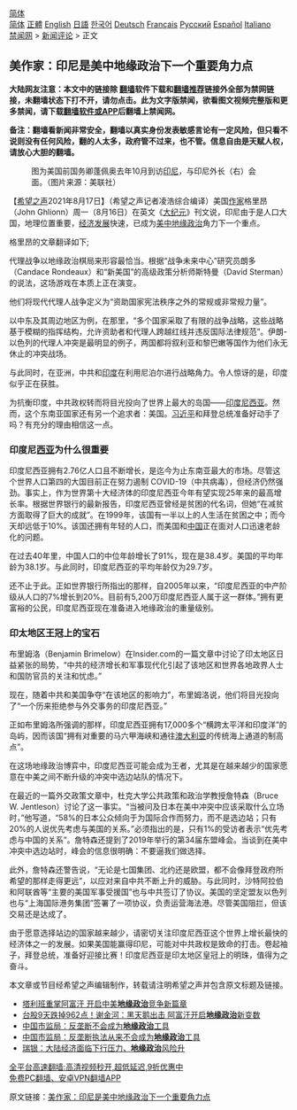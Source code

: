  <!-- 面包屑导航 --> <div class="breadcrumb"><!-- GTranslate: https://gtranslate.io/ -->  <div class="switcher notranslate">  <div class="selected">  <a href="#" onclick="return false;"> 简体</a>  </div>  <div class="option">  <a href="https://www.bannedbook.org" onclick="doGTranslate('zh-CN|zh-CN');jQuery('div.switcher div.selected a').html(jQuery(this).html());return false;" title="简体中文" class="nturl selected"> 简体</a>  <a href="https://www.bannedbook.org/zh-tw/" onclick="doGTranslate('zh-CN|zh-TW');jQuery('div.switcher div.selected a').html(jQuery(this).html());return false;" title="繁體中文" class="nturl"> 正體</a>  <a href="https://www.bannedbook.org/en/" onclick="doGTranslate('zh-CN|en');jQuery('div.switcher div.selected a').html(jQuery(this).html());return false;" title="English" class="nturl"> English</a>  <a href="https://www.bannedbook.org/ja/" onclick="doGTranslate('zh-CN|ja');jQuery('div.switcher div.selected a').html(jQuery(this).html());return false;" title="日本語" class="nturl"> 日語</a>  <a href="https://www.bannedbook.org/ko/" onclick="doGTranslate('zh-CN|ko');jQuery('div.switcher div.selected a').html(jQuery(this).html());return false;" title="한국어" class="nturl"> 한국어</a>  <a href="https://www.bannedbook.org/de/" onclick="doGTranslate('zh-CN|de');jQuery('div.switcher div.selected a').html(jQuery(this).html());return false;" title="Deutsch" class="nturl"> Deutsch</a>  <a href="https://www.bannedbook.org/fr/" onclick="doGTranslate('zh-CN|fr');jQuery('div.switcher div.selected a').html(jQuery(this).html());return false;" title="Français" class="nturl"> Français</a>  <a href="https://www.bannedbook.org/ru/" onclick="doGTranslate('zh-CN|ru');jQuery('div.switcher div.selected a').html(jQuery(this).html());return false;" title="Русский" class="nturl"> Русский</a>  <a href="https://www.bannedbook.org/es/" onclick="doGTranslate('zh-CN|es');jQuery('div.switcher div.selected a').html(jQuery(this).html());return false;" title="Español" class="nturl"> Español</a>  <a href="https://www.bannedbook.org/it/" onclick="doGTranslate('zh-CN|it');jQuery('div.switcher div.selected a').html(jQuery(this).html());return false;" title="Italiano" class="nturl"> Italiano</a>  </div>  </div>      <div class='breadcrumb-sub'><!-- Breadcrumb NavXT 6.3.0 --> <a href="https://www.bannedbook.org/" class="home">禁闻网</a> &gt; <a href="https://www.bannedbook.org/bnews/comments/" class="category">新闻评论</a> &gt; 正文</div></div><h2>美作家：印尼是美中地缘政治下一个重要角力点</h2> <p class="notice"><b>大陆网友注意：本文中的链接除 <a href="https://github.com/bannedbook/fanqiang" >翻墙</a>软件下载和<a href="https://github.com/killgcd/justmysocks/blob/master/README.md">翻墙推荐</a>链接外全部为禁网链接，未翻墙状态下打不开，请勿点击。此为文字版禁闻，欲看图文视频完整版和更多禁闻，请下载<a href="https://github.com/bannedbook/fanqiang">翻墙软件或APP</a>后翻墙上禁闻网。</p><p>备注：翻墙看新闻非常安全，翻墙以真实身份发表敏感言论有一定风险，但只看不说则没有任何风险，翻的人太多，政府管不过来，也不管。信息自由是天赋人权，请放心大胆的翻墙。</b></p>  <div class="entry"> <figure> <p><figcaption>图为美国前国务卿蓬佩奥去年10月到访<a href="https://www.bannedbook.org/bnews/tag/%e5%8d%b0%e5%b0%bc/" class="st_tag internal_tag" rel="tag" title="标签 印尼 下的日志">印尼</a>，与印尼外长（右）会面。（图片来源：美联社）</figcaption></figure> <p>【<span class='wp_keywordlink_affiliate'><a href="https://www.soundofhope.org" title="希望之声" target="_blank">希望之声</a></span>2021年8月17日】（希望之声记者凌浩综合编译）美国<a href="https://www.bannedbook.org/bnews/tag/%e4%bd%9c%e5%ae%b6/" class="st_tag internal_tag" rel="tag" title="标签 作家 下的日志">作家</a>格里昂（John Ghlionn）周一（8月16日）在英文《<span class='wp_keywordlink_affiliate'><a href="http://www.epochtimes.com/" title="大纪元" target="_blank">大纪元</a></span>》刊文说，印尼由于是人口大国，地理位置重要，<span class='wp_keywordlink'><a href="https://www.bannedbook.org/forum2/topic869.html" title="宪政、法治和经济发展——走向市场经济的制度保障" target="_blank">经济发展</a></span>快速，已成为<a href="https://www.bannedbook.org/bnews/tag/%e7%be%8e%e4%b8%ad/" class="st_tag internal_tag" rel="tag" title="标签 美中 下的日志">美中</a><a href="https://www.bannedbook.org/bnews/tag/%E5%9C%B0%E7%BC%98%E6%94%BF%E6%B2%BB/" class="st_tag internal_tag" rel="tag" title="标签 地缘政治 下的日志">地缘政治</a>角力下一个重点。</p> <p>格里昂的文章翻译如下;</p> <p>代理战争以地缘政治棋局来形容最恰当。根据“战争未来中心”研究员朗多（Candace Rondeaux）和“新美国”的高级政策分析师斯特曼（David Sterman）的说法，这场游戏在本质上正在演变。</p> <p>他们将现代代理人战争定义为“资助国家宪法秩序之外的常规或非常规力量”。</p> <p>以中东及其周边地区为例，在那里，“多个国家采取了有限的战争战略，这些战略基于模糊的指挥结构，允许资助者和代理人跨越红线并违反国际法律规范”。伊朗-以色列的代理人冲突是最明显的例子，两国都将叙利亚和黎巴嫩等国作为他们永无休止的冲突战场。</p>  <p>与此同时，在亚洲，中共和<a href="https://www.bannedbook.org/bnews/tag/%e5%8d%b0%e5%ba%a6/" class="st_tag internal_tag" rel="tag" title="标签 印度 下的日志">印度</a>在利用尼泊尔进行战略角力。令人惊讶的是，印度似乎正在获胜。</p> <p>为抗衡印度，中共政权转而将目光投向了世界上最大的岛国——<a href="https://www.bannedbook.org/bnews/tag/%E5%8D%B0%E5%BA%A6%E5%B0%BC%E8%A5%BF%E4%BA%9A/" class="st_tag internal_tag" rel="tag" title="标签 印度尼西亚 下的日志">印度尼西亚</a>。然而，这个东南亚国家还有另一个追求者：美国。<a href="https://www.bannedbook.org/bnews/tag/%e4%b9%a0%e8%bf%91%e5%b9%b3/" class="st_tag internal_tag" rel="tag" title="标签 习近平 下的日志">习近平</a>和拜登总统准备好动手了吗？有充分的理由相信这一点。</p> <h3>印度尼<a href="https://www.bannedbook.org/bnews/tag/%E8%A5%BF%E4%BA%9A/" class="st_tag internal_tag" rel="tag" title="标签 西亚 下的日志">西亚</a>为什么很重要</h3> <p>印度尼西亚拥有2.76亿人口且不断增长，是迄今为止东南亚最大的市场。尽管这个世界人口第四的大国目前正在努力遏制 COVID-19（中共病毒），但经济仍然强劲。事实上，作为世界第十大经济体的印度尼西亚今年有望实现25年来的最高增长率。根据世界银行的最新报告，印度尼西亚曾经是贫困的代名词，但她“在减贫方面取得了巨大的成就”。在1999年，该国有一半以上的人生活在贫困之中；而今天却远低于10%。该国还拥有年轻的人口，而美国和<span class='wp_keywordlink_affiliate'><a href="https://www.bannedbook.org/" title="中国" target="_blank">中国</a></span>正在面对人口迅速老龄化的问题。</p> <p>在过去40年里，中国人口的中位年龄增长了91%，现在是38.4岁。美国的平均年龄为38.1岁。与此同时，印度尼西亚的平均年龄仅为29.7岁。</p> <p>还不止于此。正如世界银行所指出的那样，自2005年以来，“印度尼西亚的中产阶级从人口的7%增长到20%。目前有5,200万印度尼西亚人属于这一群体。”拥有更富裕的公民，印度尼西亚现在准备进入地缘政治的重量级别。</p>  <h3>印太地区王冠上的宝石</h3> <p>布里姆洛（Benjamin Brimelow）在Insider.com的一篇文章中讨论了印太地区日益紧张的局势，“中共的经济增长和军事现代化引起了该地区和世界各地政界人士和国防官员的关注和忧虑。”</p> <p>现在，随着中共和美国争夺“在该地区的影响力”，布里姆洛说，他们将目光投向了“一个历来拒绝参与外交事务的印度尼西亚。”</p> <p>正如布里姆洛所强调的那样，印度尼西亚拥有17,000多个“横跨太平洋和印度洋”的岛屿，因而该国“拥有对重要的马六甲海峡和通往<a href="https://www.bannedbook.org/bnews/tag/%e6%be%b3%e5%a4%a7%e5%88%a9%e4%ba%9a/" class="st_tag internal_tag" rel="tag" title="标签 澳大利亚 下的日志">澳大利亚</a>的传统海上通道的制高点”。</p> <p>在这场地缘政治博弈中，印度尼西亚可能会成为王者，尤其是在越来越少的国家愿意在中美之间不断升级的冲突中选边站队的情况下。</p> <p>在最近的一篇外交政策文章中，杜克大学公共政策和政治学教授詹特森（Bruce W. Jentleson）讨论了这一事实。“当被问及日本在美中冲突中应该采取什么立场时，”他写道，“58%的日本公众倾向于为国际合作而努力，而不是选边站；只有20%的人说优先考虑与美国的关系。”必须指出的是，只有1%的受访者表示“优先考虑与中国的关系”。詹特森还提到了2019年举行的第34届东盟峰会。当谈到在美中冲突中选边站时，峰会的信息很明确：不要逼我们做选择。</p>  <p>此外，詹特森还警告说，“无论是七国集团、北约还是欧盟，都不会像拜登政府所希望的那样走得更远”，以应对来自中共不断上升的威胁。与此同时，沙特阿拉伯和阿联酋等“主要的美国军事受援国”也与中共签订了协议。美国的坚定盟友以色列也与“上海国际港务集团”签署了一项协议，负责运营海法港。尽管美国阻拦，但该交易还是达成了。</p> <p>由于愿意选择站边的国家越来越少，请密切关注印度尼西亚这个世界上增长最快的经济体之一的发展。如果美国能赢得印尼，可能对中共政权是致命的打击。卷起袖子，拜登总统，准备好迎接比赛！印度尼西亚是印太地区皇冠上的明珠，值得为之奋斗。</p> <p>本文章或节目经希望之声编辑制作，转载请注明希望之声并包含原文标题及链接。 </p> <ul class='op-related-articles' title='相关阅读'> <li><a href='https://www.bannedbook.org/bnews/ssgc/20210818/1608182.html' target='_blank'>塔利班重掌阿富汗 开启中美<b>地缘政治</b>竞争新篇章</a></li> <li><a href='https://www.bannedbook.org/bnews/cnnews/20210818/1608133.html' target='_blank'>台股9天跌掉962点！谢金河：黑天鹅出击 阿富汗开启<b>地缘政治</b>新变数</a></li> <li><a href='https://www.bannedbook.org/bnews/headline/20210707/1582405.html' target='_blank'>中国市监局：反垄断不会成为<b>地缘政治</b>工具</a></li> <li><a href='https://www.bannedbook.org/bnews/baitai/20210707/1582358.html' target='_blank'>中国市监局：反垄断执法从来不会成为<b>地缘政治</b>工具</a></li> <li><a href='https://www.bannedbook.org/bnews/finance/20210624/1573058.html' target='_blank'>瑞银：大陆经济面临下行压力、<b>地缘政治</b>风险升</a></li> </ul> <p class="texttj"> <a href="https://github.com/bannedbook/fanqiang/wiki/V2ray%E6%9C%BA%E5%9C%BA" target="_blank">全平台高速翻墙:高清视频秒开,超低延迟,9折优惠中</a><br/> <a href="https://github.com/bannedbook/fanqiang/wiki/%E7%A6%81%E9%97%BB%E7%BD%91%E5%AE%89%E5%8D%93%E7%BF%BB%E5%A2%99%E6%96%B0%E9%97%BBAPP" target="_blank">免费PC翻墙、安卓VPN翻墙APP</a></p><p>原文链接：<a class="src_link"  href="https://www.soundofhope.org/post/536348" target="_blank">美作家：印尼是美中地缘政治下一个重要角力点</a></p> <a name='sharetosocial'></a>  <div style="margin-bottom:5px;padding-bottom:5px;clear:both"> <div id="archive-pix-1" class="banner-ads"> <!-- AuctionX Display platform tag START --> <div id="26318x728x90x621x_ADSLOT2" clicktrack="%%CLICK_URL_ESC%%"></div> <!-- AuctionX Display platform tag END --> </div> <div id="archive-pix-2" class="banner-ads"> <!-- AuctionX Display platform tag START --> <div id="26315x300x250x621x_ADSLOT2" clicktrack="%%CLICK_URL_ESC%%"></div> <!-- AuctionX Display platform tag END --> </div> </div>  <div id="archive-pix-1" class="banner-ads"> <!-- AuctionX Display platform tag START --> <div id="26318x728x90x621x_ADSLOT3" clicktrack="%%CLICK_URL_ESC%%"></div> <!-- AuctionX Display platform tag END --> </div> </div><!--END ENTRY--> 